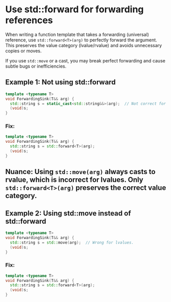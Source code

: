 # Use std::forward for forwarding references

When writing a function template that takes a forwarding (universal) reference, use `std::forward<T>(arg)` to perfectly forward the argument. This preserves the value category (lvalue/rvalue) and avoids unnecessary copies or moves.

If you use `std::move` or a cast, you may break perfect forwarding and cause subtle bugs or inefficiencies.

## Example 1: Not using std::forward
```cpp
template <typename T>
void ForwardingSink(T&& arg) {
  std::string s = static_cast<std::string&&>(arg);  // Not correct for all cases.
  (void)s;
}
```

### Fix:
```cpp
template <typename T>
void ForwardingSink(T&& arg) {
  std::string s = std::forward<T>(arg);
  (void)s;
}
```

## Nuance: Using `std::move(arg)` always casts to rvalue, which is incorrect for lvalues. Only `std::forward<T>(arg)` preserves the correct value category.

## Example 2: Using std::move instead of std::forward
```cpp
template <typename T>
void ForwardingSink(T&& arg) {
  std::string s = std::move(arg);  // Wrong for lvalues.
  (void)s;
}
```

### Fix:
```cpp
template <typename T>
void ForwardingSink(T&& arg) {
  std::string s = std::forward<T>(arg);
  (void)s;
}
```
